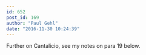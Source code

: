 ```yaml
---
id: 652
post_id: 169
author: "Paul Gehl"
date: "2016-11-30 10:24:39"
---
```

Further on Cantalicio, see my notes on para 19 below.
